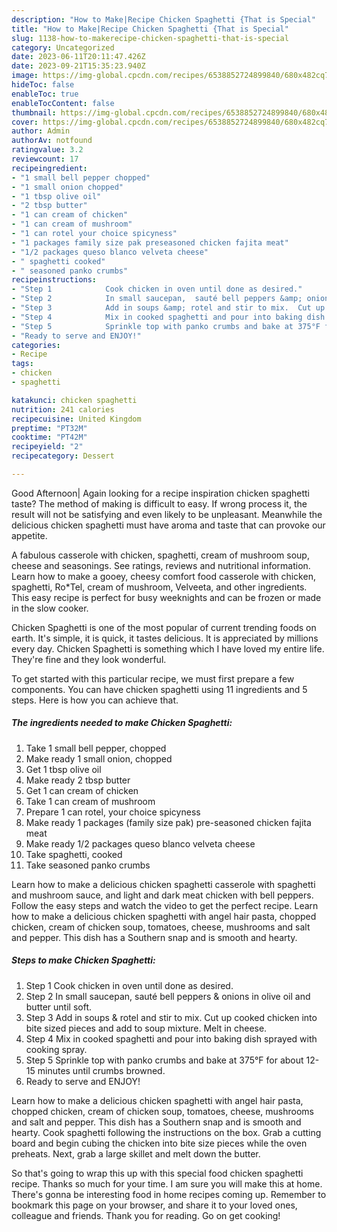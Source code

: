 ```yaml
---
description: "How to Make|Recipe Chicken Spaghetti {That is Special"
title: "How to Make|Recipe Chicken Spaghetti {That is Special"
slug: 1138-how-to-makerecipe-chicken-spaghetti-that-is-special
category: Uncategorized
date: 2023-06-11T20:11:47.426Z
date: 2023-09-21T15:35:23.940Z
image: https://img-global.cpcdn.com/recipes/6538852724899840/680x482cq70/chicken-spaghetti-recipe-main-photo.jpg
hideToc: false
enableToc: true
enableTocContent: false
thumbnail: https://img-global.cpcdn.com/recipes/6538852724899840/680x482cq70/chicken-spaghetti-recipe-main-photo.jpg
cover: https://img-global.cpcdn.com/recipes/6538852724899840/680x482cq70/chicken-spaghetti-recipe-main-photo.jpg
author: Admin
authorAv: notfound
ratingvalue: 3.2
reviewcount: 17
recipeingredient:
- "1 small bell pepper chopped"
- "1 small onion chopped"
- "1 tbsp olive oil"
- "2 tbsp butter"
- "1 can cream of chicken"
- "1 can cream of mushroom"
- "1 can rotel your choice spicyness"
- "1 packages family size pak preseasoned chicken fajita meat"
- "1/2 packages queso blanco velveta cheese"
- " spaghetti cooked"
- " seasoned panko crumbs"
recipeinstructions:
- "Step 1            Cook chicken in oven until done as desired."
- "Step 2            In small saucepan,  sauté bell peppers &amp; onions in olive oil and butter until soft."
- "Step 3            Add in soups &amp; rotel and stir to mix.  Cut up cooked chicken into bite sized pieces and add to soup mixture. Melt in cheese."
- "Step 4            Mix in cooked spaghetti and pour into baking dish sprayed with cooking spray."
- "Step 5            Sprinkle top with panko crumbs and bake at 375°F for about 12-15 minutes until crumbs browned."
- "Ready to serve and ENJOY!"
categories:
- Recipe
tags:
- chicken
- spaghetti

katakunci: chicken spaghetti 
nutrition: 241 calories
recipecuisine: United Kingdom
preptime: "PT32M"
cooktime: "PT42M"
recipeyield: "2"
recipecategory: Dessert

---
```



Good Afternoon| Again looking for a recipe inspiration chicken spaghetti taste? The method of making is difficult to easy. If wrong process it, the result will not be satisfying and even likely to be unpleasant. Meanwhile the delicious chicken spaghetti must have aroma and taste that can provoke our appetite.





A fabulous casserole with chicken, spaghetti, cream of mushroom soup, cheese and seasonings. See ratings, reviews and nutritional information. Learn how to make a gooey, cheesy comfort food casserole with chicken, spaghetti, Ro*Tel, cream of mushroom, Velveeta, and other ingredients. This easy recipe is perfect for busy weeknights and can be frozen or made in the slow cooker.

Chicken Spaghetti is one of the most popular of current trending foods on earth. It's simple, it is quick, it tastes delicious. It is appreciated by millions every day. Chicken Spaghetti is something which I have loved my entire life. They're fine and they look wonderful.


To get started with this particular recipe, we must first prepare a few components. You can have chicken spaghetti using 11 ingredients and 5 steps. Here is how you can achieve that.

<!--inarticleads1-->

##### The ingredients needed to make Chicken Spaghetti:

1. Take 1 small bell pepper, chopped
1. Make ready 1 small onion, chopped
1. Get 1 tbsp olive oil
1. Make ready 2 tbsp butter
1. Get 1 can cream of chicken
1. Take 1 can cream of mushroom
1. Prepare 1 can rotel, your choice spicyness
1. Make ready 1 packages (family size pak) pre-seasoned chicken fajita meat
1. Make ready 1/2 packages queso blanco velveta cheese
1. Take  spaghetti, cooked
1. Take  seasoned panko crumbs


Learn how to make a delicious chicken spaghetti casserole with spaghetti and mushroom sauce, and light and dark meat chicken with bell peppers. Follow the easy steps and watch the video to get the perfect recipe. Learn how to make a delicious chicken spaghetti with angel hair pasta, chopped chicken, cream of chicken soup, tomatoes, cheese, mushrooms and salt and pepper. This dish has a Southern snap and is smooth and hearty. 

<!--inarticleads2-->

##### Steps to make Chicken Spaghetti:

1. Step 1            Cook chicken in oven until done as desired.
1. Step 2            In small saucepan,  sauté bell peppers &amp; onions in olive oil and butter until soft.
1. Step 3            Add in soups &amp; rotel and stir to mix.  Cut up cooked chicken into bite sized pieces and add to soup mixture. Melt in cheese.
1. Step 4            Mix in cooked spaghetti and pour into baking dish sprayed with cooking spray.
1. Step 5            Sprinkle top with panko crumbs and bake at 375°F for about 12-15 minutes until crumbs browned.
1. Ready to serve and ENJOY!

Learn how to make a delicious chicken spaghetti with angel hair pasta, chopped chicken, cream of chicken soup, tomatoes, cheese, mushrooms and salt and pepper. This dish has a Southern snap and is smooth and hearty. Cook spaghetti following the instructions on the box. Grab a cutting board and begin cubing the chicken into bite size pieces while the oven preheats. Next, grab a large skillet and melt down the butter. 

So that's going to wrap this up with this special food chicken spaghetti recipe. Thanks so much for your time. I am sure you will make this at home. There's gonna be interesting food in home recipes coming up. Remember to bookmark this page on your browser, and share it to your loved ones, colleague and friends. Thank you for reading. Go on get cooking!
